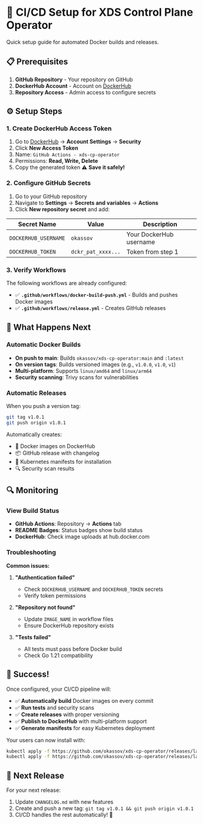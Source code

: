 # 🚀 CI/CD Setup for XDS Control Plane Operator

Quick setup guide for automated Docker builds and releases.

## 📋 Prerequisites

1. **GitHub Repository** - Your repository on GitHub
2. **DockerHub Account** - Account on [DockerHub](https://hub.docker.com/)
3. **Repository Access** - Admin access to configure secrets

## ⚙️ Setup Steps

### 1. Create DockerHub Access Token

1. Go to [DockerHub](https://hub.docker.com/) → **Account Settings** → **Security**
2. Click **New Access Token**
3. Name: `GitHub Actions - xds-cp-operator`
4. Permissions: **Read, Write, Delete**
5. Copy the generated token ⚠️ **Save it safely!**

### 2. Configure GitHub Secrets

1. Go to your GitHub repository
2. Navigate to **Settings** → **Secrets and variables** → **Actions**
3. Click **New repository secret** and add:

| Secret Name | Value | Description |
|-------------|-------|-------------|
| `DOCKERHUB_USERNAME` | `okassov` | Your DockerHub username |
| `DOCKERHUB_TOKEN` | `dckr_pat_xxxx...` | Token from step 1 |

### 3. Verify Workflows

The following workflows are already configured:

- ✅ **`.github/workflows/docker-build-push.yml`** - Builds and pushes Docker images
- ✅ **`.github/workflows/release.yml`** - Creates GitHub releases

## 🎯 What Happens Next

### Automatic Docker Builds

- **On push to main**: Builds `okassov/xds-cp-operator:main` and `:latest`
- **On version tags**: Builds versioned images (e.g., `v1.0.0`, `v1.0`, `v1`)
- **Multi-platform**: Supports `linux/amd64` and `linux/arm64`
- **Security scanning**: Trivy scans for vulnerabilities

### Automatic Releases

When you push a version tag:

```bash
git tag v1.0.1
git push origin v1.0.1
```

Automatically creates:
- 🐳 Docker images on DockerHub
- 📦 GitHub release with changelog
- 📄 Kubernetes manifests for installation
- 🔍 Security scan results

## 🔍 Monitoring

### View Build Status

- **GitHub Actions**: Repository → **Actions** tab
- **README Badges**: Status badges show build status
- **DockerHub**: Check image uploads at hub.docker.com

### Troubleshooting

**Common issues:**

1. **"Authentication failed"**
   - Check `DOCKERHUB_USERNAME` and `DOCKERHUB_TOKEN` secrets
   - Verify token permissions

2. **"Repository not found"**
   - Update `IMAGE_NAME` in workflow files
   - Ensure DockerHub repository exists

3. **"Tests failed"**
   - All tests must pass before Docker build
   - Check Go 1.21 compatibility

## 🎉 Success!

Once configured, your CI/CD pipeline will:

- ✅ **Automatically build** Docker images on every commit
- ✅ **Run tests** and security scans
- ✅ **Create releases** with proper versioning
- ✅ **Publish to DockerHub** with multi-platform support
- ✅ **Generate manifests** for easy Kubernetes deployment

Your users can now install with:

```bash
kubectl apply -f https://github.com/okassov/xds-cp-operator/releases/latest/download/xds-cp-operator-crds.yaml
kubectl apply -f https://github.com/okassov/xds-cp-operator/releases/latest/download/xds-cp-operator.yaml
```

## 🔄 Next Release

For your next release:

1. Update `CHANGELOG.md` with new features
2. Create and push a new tag: `git tag v1.0.1 && git push origin v1.0.1`
3. CI/CD handles the rest automatically! 🚀 